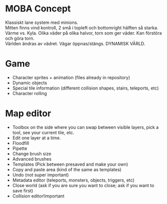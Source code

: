 # MOBA Concept

Klassiskt lane system med minions.  
Mitten finns vind kontroll, 2 små i topleft och bottomright hälften så starka.  
Värme vs. Kyla. Olika väder på olika halvor, torn som ger väder. Kan förstöra och göra torn.  
Världen ändras av vädret. Vägar öppnas/stängs. DYNAMISK VÄRLD.  

# Game

+ Character sprites + animation (files already in repository)
+ Dynamic objects
+ Special tile information (different collision shapes, stairs, teleports, etc)
+ Character rolling

# Map editor

+ Toolbox on the side where you can swap between visible layers, pick a tool, see your current tile, etc.
+ Edit one layer at a time.
+ Floodfill
+ Pipette
+ Change brush size
+ Advanced brushes
+ Templates (Pick between presaved and make your own)
+ Copy and paste area (kind of the same as templates)
+ Undo (not super important)
+ Metadata editor (teleports, monsters, objects, triggers, etc)
+ Close world (ask if you are sure you want to close; ask if you want to save first)
+ Collision editor!important